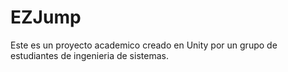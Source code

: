 # EZJump
Este es un proyecto academico creado en Unity por un grupo de estudiantes de ingenieria de sistemas.
